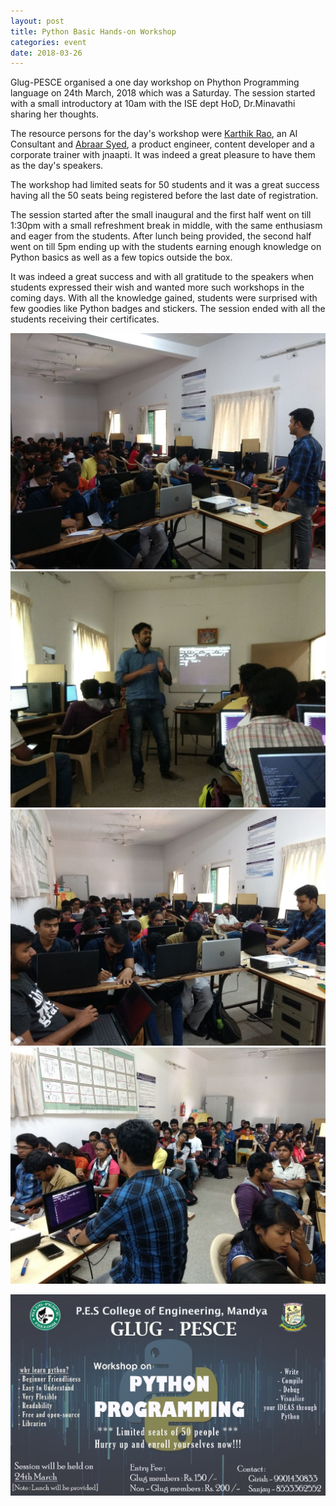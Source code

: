 ```yaml
---
layout: post
title: Python Basic Hands-on Workshop
categories: event
date: 2018-03-26
---
```

Glug-PESCE organised a one day workshop on Phython Programming language on 24th March, 2018 which was a Saturday. The session started with a small introductory at 10am with  the ISE dept HoD, Dr.Minavathi sharing her thoughts.

The resource persons for the day's workshop were <a href="https://twitter.com/hackintoshrao" target="\_blank" rel="noopener">Karthik Rao</a>, an AI Consultant and <a href="https://twitter.com/iamabraarsyed" target="\_blank" rel="noopener">Abraar Syed</a>, a product engineer, content developer and a corporate trainer with jnaapti. It was indeed a great pleasure to have them as the day's speakers.

The workshop had limited seats for 50 students and it was a great success having all the 50 seats being registered before the last date of registration.

The session started after the small inaugural and the first half went on till 1:30pm with a small refreshment break in middle, with the same enthusiasm and eager from the students. After lunch being provided, the second half went on till 5pm ending up with the students earning enough knowledge on Python basics as well as a few topics outside the box.

It was indeed a great success and with all gratitude to the speakers when students expressed their wish and wanted more such workshops in the coming days.
With all the knowledge gained, students were surprised with few goodies like Python badges and stickers.
The session ended with all the students receiving their certificates.

<div class="row">
  <div class="col-md-6 pb-2">
    <img src="/assets/img/blog/2018-03-26-python-basic-hands-on-workshop-01.jpeg" alt="img1" class="rounded">
  </div>
  <div class="col-md-6 pb-2">
    <img src="/assets/img/blog/2018-03-26-python-basic-hands-on-workshop-02.jpeg" alt="img2" class="rounded" class="rounded">
  </div>
</div>
<div class="row">
  <div class="col-md-6 pb-2">
    <img src="/assets/img/blog/2018-03-26-python-basic-hands-on-workshop-03.jpeg" alt="img3" class="rounded">
  </div>
  <div class="col-md-6 pb-2">
    <img src="/assets/img/blog/2018-03-26-python-basic-hands-on-workshop-04.jpeg" alt="img4" class="rounded">
  </div>
</div>

![poster](/assets/img/blog/2018-03-26-python-basic-hands-on-workshop-poster.jpeg)
